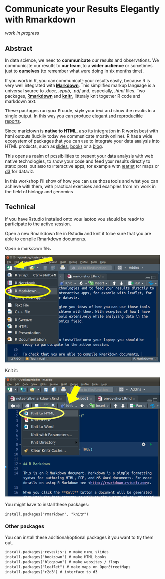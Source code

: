 # Communicate your Results Elegantly with Rmarkdown

*work in progress*

## Abstract

In data science, we need to **communicate** our results and observations. We communicate our results to **our team**, to a **wider audience** or sometimes  just to **ourselves** (to remember what were doing in six months time).

If you work in R, you can communicate your results easily, because R is very well integrated with [**Markdown**](https://en.wikipedia.org/wiki/Markdown). This simplified markup language is a universal source to *.docx, .epub, .pdf* and, especially, *.html* files. Two packages, [**Rmarkdown**](https://bookdown.org/yihui/rmarkdown/) and [**knitr**](https://yihui.name/knitr/), litteraly knit together R code and markdown text.

These packages run your R code, style your text and show the results in a single output. In this way you can produce [elegant and reproducible reports](https://rmarkdown.rstudio.com/).

Since markdown is **native to HTML**, also its integration in R works best with html outputs (luckily today we communicate mostly online). R has a wide ecosystem of packages that you can use to integrate your data analysis into HTML products, such as [slides](https://revealjs.com/#/), [books](https://bookdown.org/) or a [blog](https://alison.rbind.io/post/up-and-running-with-blogdown/).

This opens a realm of possibilities to present your data analysis with web native technologies, to show your code and feed your results directly to static plots, but also to interactive apps, for example with [leaflet](https://rstudio.github.io/leaflet/) for maps or [d3](https://rstudio.github.io/r2d3/) for dataviz.

In this workshop I'll show of how you can use those tools and what you can achieve with them, with practical exercises and examples from my work in the field of biology and genomics.

## Technical

If you have Rstudio installed onto your laptop you should be ready to participate to the active session.

Open a new Rmarkdown file in Rstudio and knit it to be sure that you are able to compile Rmarkdown documents.

Open a markdown file:

![](img/open-file.png)

Knit it:

![](img/knit-file.png)

You might have to install these packages:

```{r}
install.packages("rmarkdown", "knitr")
```

### Other packages

You can install these additional/optional packages if you want to try them out.

```{r}
install.packages("revealjs") # make HTML slides
install.packages("bookdown") # make HTML books
install.packages("blogdown") # make websites / blogs
install.packages("leaflet") # make maps on OpenStreetMaps
install.packages("r2d3") # interface to d3
```